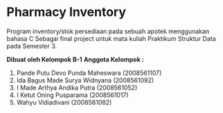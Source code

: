 # Pharmacy Inventory

Program inventory/stok persediaan pada sebuah apotek menggunakan bahasa C
Sebagai final project untuk mata kuliah Praktikum Struktur Data pada Semester 3.

**Dibuat oleh Kelompok B-1**
**Anggota Kelompok :**
1. Pande Putu Devo Punda Maheswara (2008561107)
2. Ida Bagus Made Surya Widnyana (2008561092)
3. I Made Arthya Andika Putra (2008561052)
4. I Ketut Oning Pusparama (2008561017)
5. Wahyu Vidiadivani (2008561082)
